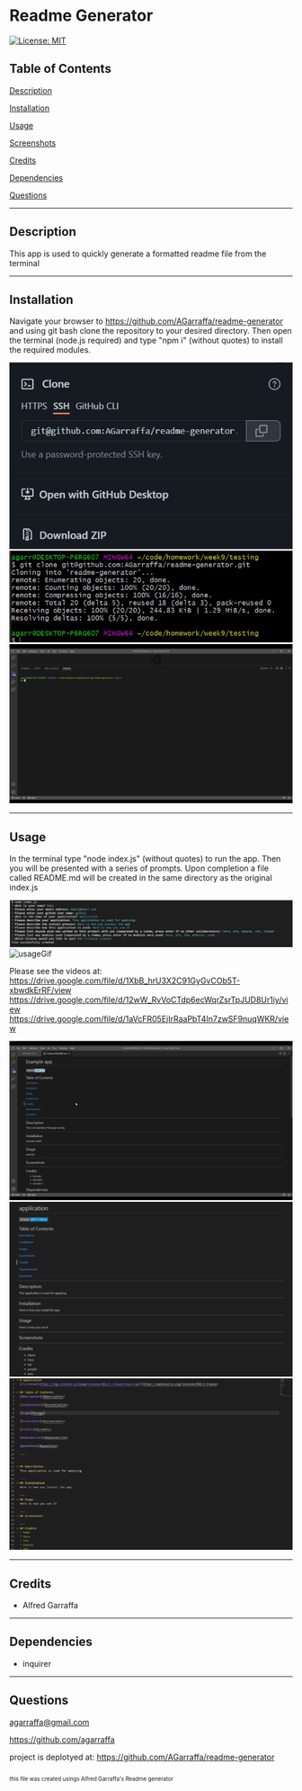 # Readme Generator
[![License: MIT](https://img.shields.io/badge/License-MIT-yellow.svg)](https://opensource.org/licenses/MIT)

## Table of Contents
[Description](#description)

[Installation](#installation)

[Usage](#usage)

[Screenshots](#screenshots)

[Credits](#credits)

[Dependencies](#dependencies)

[Questions](#questions)

---


## Description
This app is used to quickly generate a formatted readme file from the terminal
                
---     
## Installation
Navigate your browser to https://github.com/AGarraffa/readme-generator and using git bash clone the repository to your desired directory. Then open the terminal (node.js required) and type "npm i" (without quotes) to install the required modules. 

![clone](./assets/images/clone.jpg)
![gitclone](./assets/images/gitclone.jpg)
![npmi](./assets/images/npmi.gif)

---
## Usage
In the terminal type "node index.js" (without quotes) to run the app. Then you will be presented with a series of prompts. Upon completion a file called README.md will be created in the same directory as the original index.js

![terminalExample](./assets/images/terminal.jpg)
![usageGif](./assets/images/usage.gif)

Please see the videos at: 
https://drive.google.com/file/d/1XbB_hrU3X2C91GyGvCOb5T-xbwdkErRF/view
https://drive.google.com/file/d/12wW_RvVoCTdp6ecWqrZsrTpJUD8Ur1iy/view
https://drive.google.com/file/d/1aVcFR05EjIrRaaPbT4In7zwSF9nuqWKR/view

![readme1](./assets/images/readme.gif)
![readme2](./assets/images/readme_preview.jpg)
![readme3](./assets/images/readme_markdown.jpg)
    

---
## Credits
* Alfred Garraffa

---
## Dependencies
* inquirer 


---
## Questions
agarraffa@gmail.com

https://github.com/agarraffa

project is deplotyed at: https://github.com/AGarraffa/readme-generator

        
        
<sub><sub>this file was created usings Alfred Garraffa's Readme generator</sup></sub>
